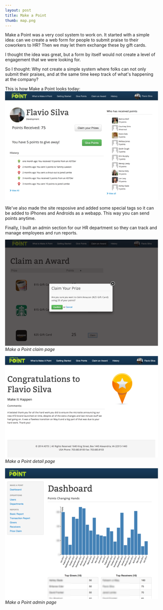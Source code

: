 ```yaml
---
layout: post
title: Make a Point
thumb: map.png
---
```

Make a Point was a very cool system to work on. It started with a simple idea:
can we create a web form for people to submit praise to their coworkers to HR?
Then we may let them exchange these by gift cards.

I thought the idea was great, but a form by itself would not create a level
of engagement that we were looking for.

So I thought: Why not create a simple system where folks can not only submit their
praises, and at the same time keep track of what's happening at the company?

This is how Make a Point looks today:
![Make a Point Landing Page](/public/map-landing.png)

We've also made the site resposive and added some special tags so it can be
added to iPhones and Androids as a webapp. This way you can send points anytime.

Finally, I built an admin section for our HR department so they can track and
manage employees and run reports.

![Make a Point Claim](/public/map-claim.png)
*Make a Point claim page*

![Make a Point Detail Page](/public/map-detail.png)
*Make a Point detail page*

![Make a Point Admin](/public/map-admin.png)
*Make a Point admin page*
